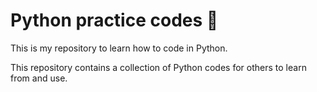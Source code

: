 # Python practice codes :snake:

This is my repository to learn how to code in Python.

This repository contains a collection of Python codes for others to learn from and use. 
